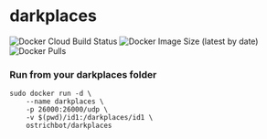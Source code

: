 # darkplaces
![Docker Cloud Build Status](https://img.shields.io/docker/cloud/build/ostrichbot/darkplaces)
![Docker Image Size (latest by date)](https://img.shields.io/docker/image-size/ostrichbot/darkplaces)
![Docker Pulls](https://img.shields.io/docker/pulls/ostrichbot/darkplaces)

### Run from your darkplaces folder
```
sudo docker run -d \
    --name darkplaces \
    -p 26000:26000/udp \
    -v $(pwd)/id1:/darkplaces/id1 \
    ostrichbot/darkplaces
```
